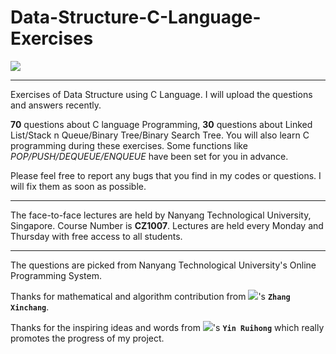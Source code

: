 # Data-Structure-C-Language-Exercises
![](https://upload.wikimedia.org/wikipedia/en/thumb/c/c6/Nanyang_Technological_University.svg/320px-Nanyang_Technological_University.svg.png)
***
Exercises of Data Structure using C Language. I will upload the questions and answers recently.

**70** questions about C language Programming, **30** questions about Linked List/Stack n Queue/Binary Tree/Binary Search Tree. You will also learn C programming during these exercises. Some functions like *POP/PUSH/DEQUEUE/ENQUEUE* have been set for you in advance.

Please feel free to report any bugs that you find in my codes or questions. I will fix them as soon as possible.
***
The face-to-face lectures are held by Nanyang Technological University, Singapore. Course Number is **CZ1007**. Lectures are held every Monday and Thursday with free access to all students.
***
The questions are picked from Nanyang Technological University's Online Programming System.

Thanks for mathematical and algorithm contribution from ![](https://github.com/peterljq/Data-Structure-C-Language-Exercises/blob/master/Resources%20for%20README/logo.png)'s **`Zhang Xinchang`**.

Thanks for the inspiring ideas and words from ![](https://github.com/peterljq/Data-Structure-C-Language-Exercises/blob/master/Resources%20for%20README/68747470733a2f2f7261772e6769746875622e636f6d2f7765696a69616e77656e2f534a54552d6c6f676f2d62616e6e65722f6d61737465722f534a54555f42414e4e45522f504e472f736a747562616e6e6572626c75652e706e67.png)'s **`Yin Ruihong`** which really promotes the progress of my project.
